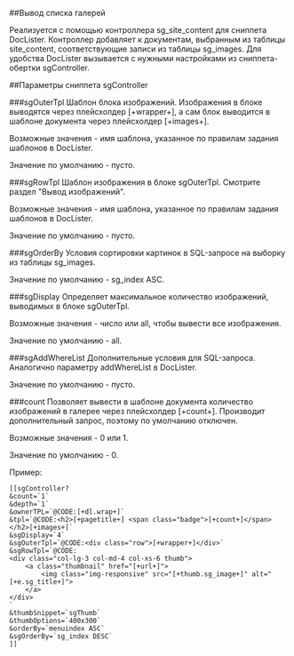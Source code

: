 ##Вывод списка галерей

Реализуется с помощью контроллера sg_site_content для сниппета DocLister. Контроллер добавляет к документам, выбранным из таблицы site_content, соответствующие записи из таблицы sg_images. Для удобства DocLister вызывается с нужными настройками из сниппета-обертки sgController.

##Параметры сниппета sgController

###sgOuterTpl
Шаблон блока изображений. Изображения в блоке выводятся через плейсхолдер [+wrapper+], а сам блок выводится в шаблоне документа через плейсхолдер [+images+].

Возможные значения - имя шаблона, указанное по правилам задания шаблонов в DocLister.

Значение по умолчанию - пусто.

###sgRowTpl
Шаблон изображения в блоке sgOuterTpl. Смотрите раздел "Вывод изображений".

Возможные значения - имя шаблона, указанное по правилам задания шаблонов в DocLister.

Значение по умолчанию - пусто.

###sgOrderBy
Условия сортировки картинок в SQL-запросе на выборку из таблицы sg_images.

Значение по умолчанию - sg_index ASC.

###sgDisplay
Определяет максимальное количество изображений, выводимых в блоке sgOuterTpl.

Возможные значения - число или all, чтобы вывести все изображения.

Значение по умолчанию - all.

###sgAddWhereList 
Дополнительные условия для SQL-запроса. Аналогично параметру addWhereList в DocLister.

Значение по умолчанию - пусто.

###count
Позволяет вывести в шаблоне документа количество изображений в галерее через плейсхолдер [+count+]. Производит дополнительный запрос, поэтому по умолчанию отключен.

Возможные значения - 0 или 1.

Значение по умолчанию - 0.

Пример:
```
[[sgController? 
&count=`1` 
&depth=`1` 
&ownerTPL=`@CODE:[+dl.wrap+]` 
&tpl=`@CODE:<h2>[+pagetitle+] <span class="badge">[+count+]</span></h2>[+images+]` 
&sgDisplay=`4`
&sgOuterTpl=`@CODE:<div class="row">[+wrapper+]</div>`
&sgRowTpl=`@CODE:
<div class="col-lg-3 col-md-4 col-xs-6 thumb">
    <a class="thumbnail" href="[+url+]">
        <img class="img-responsive" src="[+thumb.sg_image+]" alt="[+e.sg_title+]">
    </a>
</div>
`
&thumbSnippet=`sgThumb`
&thumbOptions=`400x300`
&orderBy=`menuindex ASC` 
&sgOrderBy=`sg_index DESC`
]]
```